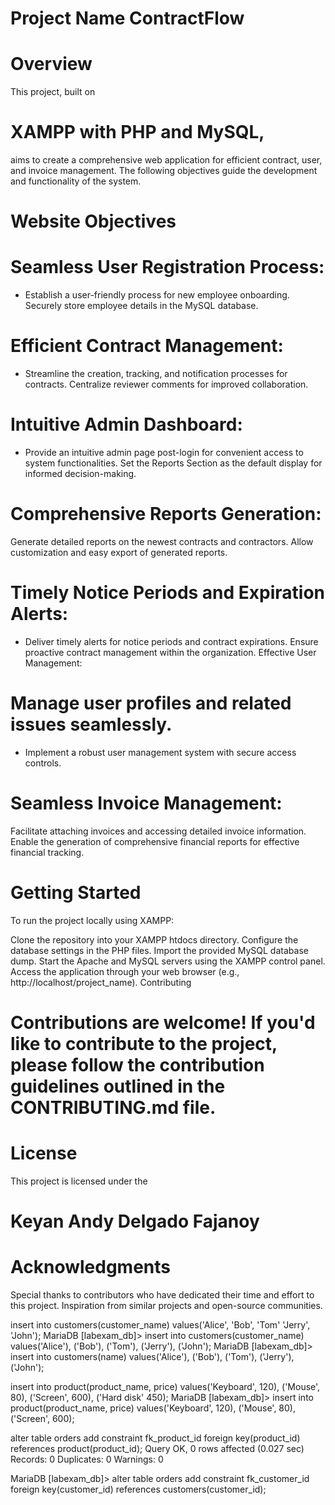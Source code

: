 # Project Name ContractFlow

# Overview
This project, built on 
# XAMPP with PHP and MySQL, 
aims to create a comprehensive web application for efficient contract, user, and invoice management. The following objectives guide the development and functionality of the system.

# Website Objectives
# Seamless User Registration Process:
- Establish a user-friendly process for new employee onboarding. Securely store employee details in the MySQL database.

# Efficient Contract Management:
- Streamline the creation, tracking, and notification processes for contracts. Centralize reviewer comments for improved collaboration.

# Intuitive Admin Dashboard:
- Provide an intuitive admin page post-login for convenient access to system functionalities. Set the Reports Section as the default display for informed decision-making.

# Comprehensive Reports Generation:
Generate detailed reports on the newest contracts and contractors.
Allow customization and easy export of generated reports.

# Timely Notice Periods and Expiration Alerts:
+ Deliver timely alerts for notice periods and contract expirations.
Ensure proactive contract management within the organization.
Effective User Management:

# Manage user profiles and related issues seamlessly.
- Implement a robust user management system with secure access controls.

# Seamless Invoice Management:
Facilitate attaching invoices and accessing detailed invoice information.
Enable the generation of comprehensive financial reports for effective financial tracking.

# Getting Started
To run the project locally using XAMPP:

Clone the repository into your XAMPP htdocs directory.
Configure the database settings in the PHP files.
Import the provided MySQL database dump.
Start the Apache and MySQL servers using the XAMPP control panel.
Access the application through your web browser (e.g., http://localhost/project_name).
Contributing

# Contributions are welcome! If you'd like to contribute to the project, please follow the contribution guidelines outlined in the CONTRIBUTING.md file.

# License
This project is licensed under the 
# Keyan Andy Delgado Fajanoy

# Acknowledgments
Special thanks to contributors who have dedicated their time and effort to this project.
Inspiration from similar projects and open-source communities.



 insert into customers(customer_name) values('Alice', 'Bob', 'Tom' 'Jerry', 'John');
MariaDB [labexam_db]> insert into customers(customer_name) values('Alice'), ('Bob'), ('Tom'), ('Jerry'), ('John');
MariaDB [labexam_db]> insert into customers(name) values('Alice'), ('Bob'), ('Tom'), ('Jerry'), ('John');

 insert into product(product_name, price) values('Keyboard', 120), ('Mouse', 80), ('Screen', 600), ('Hard disk' 450);
MariaDB [labexam_db]> insert into product(product_name, price) values('Keyboard', 120), ('Mouse', 80), ('Screen', 600);

alter table orders add constraint fk_product_id foreign key(product_id) references product(product_id);
Query OK, 0 rows affected (0.027 sec)
Records: 0  Duplicates: 0  Warnings: 0

MariaDB [labexam_db]>  alter table orders add constraint fk_customer_id foreign key(customer_id) references customers(customer_id);

